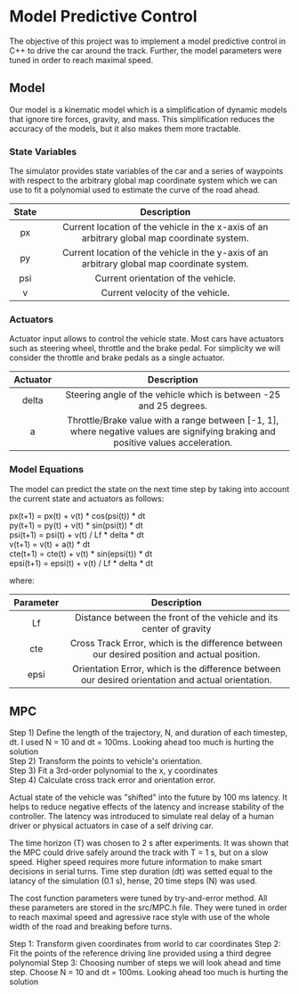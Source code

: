 # Model Predictive Control

The objective of this project was to implement a model predictive control in C++ to drive the car around the track. Further, the model parameters were tuned in order to reach maximal speed.

## Model
Our model is a kinematic model which is a simplification of dynamic models that ignore tire forces, gravity, and mass. This simplification reduces the accuracy of the models, but it also makes them more tractable. 

### State Variables

The simulator provides state variables of the car and a series of waypoints with respect to the arbitrary global map coordinate system which we can use to fit a polynomial used to estimate the curve of the road ahead. 

| State			            | Description	        					                | 
|:---------------------:|:---------------------------------------------:| 
| px	                  | Current location of the vehicle in the x-axis of an arbitrary global map coordinate system.	| 
| py                    | Current location of the vehicle in the y-axis of an arbitrary global map coordinate system. |
| psi                   | Current orientation of the vehicle. |
| v                     | Current velocity of the vehicle. |

### Actuators

Actuator input allows to control the vehicle state. Most cars have actuators such as steering wheel, throttle and the brake pedal. For simplicity we will consider the throttle and brake pedals as a single actuator.

| Actuator			            | Description	        					                | 
|:---------------------:|:---------------------------------------------:| 
| delta | Steering angle of the vehicle which is between -25 and 25 degrees.
| a |  Throttle/Brake value with a range between [-1, 1], where negative values are signifying braking and positive values acceleration.

### Model Equations

The model can predict the state on the next time step by taking into account the current state and actuators as follows:

px(t+1) = px(t) + v(t) * cos(psi(t)) * dt <br>
py(t+1) = py(t) + v(t) * sin(psi(t)) * dt <br>
psi(t+1) = psi(t) + v(t) / Lf * delta * dt <br>
v(t+1) = v(t) + a(t) * dt <br>
cte(t+1) = cte(t) + v(t) * sin(epsi(t)) * dt <br>
epsi(t+1) = epsi(t) + v(t) / Lf * delta * dt <br>

where:

| Parameter			        | Description	            					            | 
|:---------------------:|:---------------------------------------------:| 
| Lf  | Distance between the front of the vehicle and its center of gravity|
| cte | Cross Track Error, which is the difference between our desired position and actual position. |
| epsi| Orientation Error, which is the difference between our desired orientation and actual orientation. |

## MPC 

Step 1) Define the length of the trajectory, N, and duration of each timestep, dt. I used N = 10 and dt = 100ms. Looking ahead too much is hurting the solution <br>
Step 2) Transform the points to vehicle's orientation. <br>
Step 3) Fit a 3rd-order polynomial to the x, y coordinates <br>
Step 4) Calculate cross track error and orientation error.



Actual state of the vehicle was "shifted" into the future by 100 ms latency. It helps to reduce negative effects of the latency and increase stability of the controller. The latency was introduced to simulate real delay of a human driver or physical actuators in case of a self driving car. 

The time horizon (T) was chosen to 2 s after experiments. It was shown that the MPC could drive safely around the track with T = 1 s, but on a slow speed. Higher speed requires more future information to make smart decisions in serial turns. Time step duration (dt) was setted equal to the latancy of the simulation (0.1 s), hense, 20 time steps (N) was used.

The cost function parameters were tuned by try-and-error method. All these parameters are stored in the src/MPC.h file. They were tuned in order to reach maximal speed and agressive race style with use of the whole width of the road and breaking before turns.

Step 1: Transform given coordinates from world to car coordinates
Step 2: Fit the points of the reference driving line provided using a third degree polynomial
Step 3: Choosing number of steps we will look ahead and time step. Choose N = 10 and dt = 100ms. Looking ahead too much is hurting the solution

